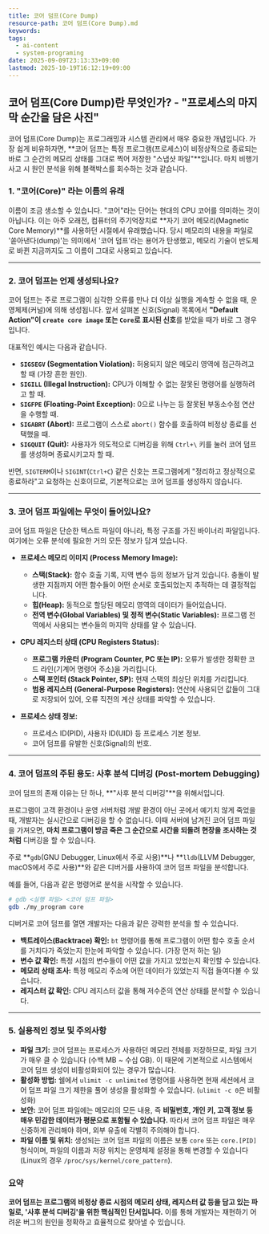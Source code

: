```yaml
---
title: 코어 덤프(Core Dump)
resource-path: 코어 덤프(Core Dump).md
keywords:
tags:
  - ai-content
  - system-programing
date: 2025-09-09T23:13:33+09:00
lastmod: 2025-10-19T16:12:19+09:00
---
```

## 코어 덤프(Core Dump)란 무엇인가? - "프로세스의 마지막 순간을 담은 사진"

코어 덤프(Core Dump)는 프로그래밍과 시스템 관리에서 매우 중요한 개념입니다. 가장 쉽게 비유하자면, **코어 덤프는 특정 프로그램(프로세스)이 비정상적으로 종료되는 바로 그 순간의 메모리 상태를 그대로 찍어 저장한 "스냅샷 파일"**입니다. 마치 비행기 사고 시 원인 분석을 위해 블랙박스를 회수하는 것과 같습니다.

### 1. "코어(Core)" 라는 이름의 유래

이름이 조금 생소할 수 있습니다. "코어"라는 단어는 현대의 CPU 코어를 의미하는 것이 아닙니다. 이는 아주 오래전, 컴퓨터의 주기억장치로 **자기 코어 메모리(Magnetic Core Memory)**를 사용하던 시절에서 유래했습니다. 당시 메모리의 내용을 파일로 '쏟아낸다(dump)'는 의미에서 '코어 덤프'라는 용어가 탄생했고, 메모리 기술이 반도체로 바뀐 지금까지도 그 이름이 그대로 사용되고 있습니다.

---

### 2. 코어 덤프는 언제 생성되나요?

코어 덤프는 주로 프로그램이 심각한 오류를 만나 더 이상 실행을 계속할 수 없을 때, 운영체제(커널)에 의해 생성됩니다. 앞서 살펴본 신호(Signal) 목록에서 **"Default Action"이 `create core image` 또는 `Core`로 표시된 신호**를 받았을 때가 바로 그 경우입니다.

대표적인 예시는 다음과 같습니다.

*   **`SIGSEGV` (Segmentation Violation):** 허용되지 않은 메모리 영역에 접근하려고 할 때 (가장 흔한 원인).
*   **`SIGILL` (Illegal Instruction):** CPU가 이해할 수 없는 잘못된 명령어를 실행하려고 할 때.
*   **`SIGFPE` (Floating-Point Exception):** 0으로 나누는 등 잘못된 부동소수점 연산을 수행할 때.
*   **`SIGABRT` (Abort):** 프로그램이 스스로 `abort()` 함수를 호출하여 비정상 종료를 선택했을 때.
*   **`SIGQUIT` (Quit):** 사용자가 의도적으로 디버깅을 위해 `Ctrl+\` 키를 눌러 코어 덤프를 생성하며 종료시키고자 할 때.

반면, `SIGTERM`이나 `SIGINT`(`Ctrl+C`) 같은 신호는 프로그램에게 "정리하고 정상적으로 종료하라"고 요청하는 신호이므로, 기본적으로는 코어 덤프를 생성하지 않습니다.

---

### 3. 코어 덤프 파일에는 무엇이 들어있나요?

코어 덤프 파일은 단순한 텍스트 파일이 아니라, 특정 구조를 가진 바이너리 파일입니다. 여기에는 오류 분석에 필요한 거의 모든 정보가 담겨 있습니다.

*   **프로세스 메모리 이미지 (Process Memory Image):**
    *   **스택(Stack):** 함수 호출 기록, 지역 변수 등의 정보가 담겨 있습니다. 충돌이 발생한 지점까지 어떤 함수들이 어떤 순서로 호출되었는지 추적하는 데 결정적입니다.
    *   **힙(Heap):** 동적으로 할당된 메모리 영역의 데이터가 들어있습니다.
    *   **전역 변수(Global Variables) 및 정적 변수(Static Variables):** 프로그램 전역에서 사용되는 변수들의 마지막 상태를 알 수 있습니다.

*   **CPU 레지스터 상태 (CPU Registers Status):**
    *   **프로그램 카운터 (Program Counter, PC 또는 IP):** 오류가 발생한 정확한 코드 라인(기계어 명령어 주소)을 가리킵니다.
    *   **스택 포인터 (Stack Pointer, SP):** 현재 스택의 최상단 위치를 가리킵니다.
    *   **범용 레지스터 (General-Purpose Registers):** 연산에 사용되던 값들이 그대로 저장되어 있어, 오류 직전의 계산 상태를 파악할 수 있습니다.

*   **프로세스 상태 정보:**
    *   프로세스 ID(PID), 사용자 ID(UID) 등 프로세스 기본 정보.
    *   코어 덤프를 유발한 신호(Signal)의 번호.

---

### 4. 코어 덤프의 주된 용도: 사후 분석 디버깅 (Post-mortem Debugging)

코어 덤프의 존재 이유는 단 하나, **"사후 분석 디버깅"**을 위해서입니다.

프로그램이 고객 환경이나 운영 서버처럼 개발 환경이 아닌 곳에서 예기치 않게 죽었을 때, 개발자는 실시간으로 디버깅을 할 수 없습니다. 이때 서버에 남겨진 코어 덤프 파일을 가져오면, **마치 프로그램이 방금 죽은 그 순간으로 시간을 되돌려 현장을 조사하는 것처럼** 디버깅을 할 수 있습니다.

주로 **`gdb`(GNU Debugger, Linux에서 주로 사용)**나 **`lldb`(LLVM Debugger, macOS에서 주로 사용)**와 같은 디버거를 사용하여 코어 덤프 파일을 분석합니다.

예를 들어, 다음과 같은 명령어로 분석을 시작할 수 있습니다.

```bash
# gdb <실행 파일> <코어 덤프 파일>
gdb ./my_program core 
```

디버거로 코어 덤프를 열면 개발자는 다음과 같은 강력한 분석을 할 수 있습니다.

*   **백트레이스(Backtrace) 확인:** `bt` 명령어를 통해 프로그램이 어떤 함수 호출 순서를 거치다가 죽었는지 한눈에 파악할 수 있습니다. (가장 먼저 하는 일)
*   **변수 값 확인:** 특정 시점의 변수들이 어떤 값을 가지고 있었는지 확인할 수 있습니다.
*   **메모리 상태 조사:** 특정 메모리 주소에 어떤 데이터가 있었는지 직접 들여다볼 수 있습니다.
*   **레지스터 값 확인:** CPU 레지스터 값을 통해 저수준의 연산 상태를 분석할 수 있습니다.

---

### 5. 실용적인 정보 및 주의사항

*   **파일 크기:** 코어 덤프는 프로세스가 사용하던 메모리 전체를 저장하므로, 파일 크기가 매우 클 수 있습니다 (수백 MB ~ 수십 GB). 이 때문에 기본적으로 시스템에서 코어 덤프 생성이 비활성화되어 있는 경우가 많습니다.
*   **활성화 방법:** 쉘에서 `ulimit -c unlimited` 명령어를 사용하면 현재 세션에서 코어 덤프 파일 크기 제한을 풀어 생성을 활성화할 수 있습니다. (`ulimit -c 0`은 비활성화)
*   **보안:** 코어 덤프 파일에는 메모리의 모든 내용, 즉 **비밀번호, 개인 키, 고객 정보 등 매우 민감한 데이터가 평문으로 포함될 수 있습니다.** 따라서 코어 덤프 파일은 매우 신중하게 관리해야 하며, 외부 유출에 각별히 주의해야 합니다.
*   **파일 이름 및 위치:** 생성되는 코어 덤프 파일의 이름은 보통 `core` 또는 `core.[PID]` 형식이며, 파일의 이름과 저장 위치는 운영체제 설정을 통해 변경할 수 있습니다 (Linux의 경우 `/proc/sys/kernel/core_pattern`).

### 요약

**코어 덤프는 프로그램의 비정상 종료 시점의 메모리 상태, 레지스터 값 등을 담고 있는 파일로, '사후 분석 디버깅'을 위한 핵심적인 단서입니다.** 이를 통해 개발자는 재현하기 어려운 버그의 원인을 정확하고 효율적으로 찾아낼 수 있습니다.
